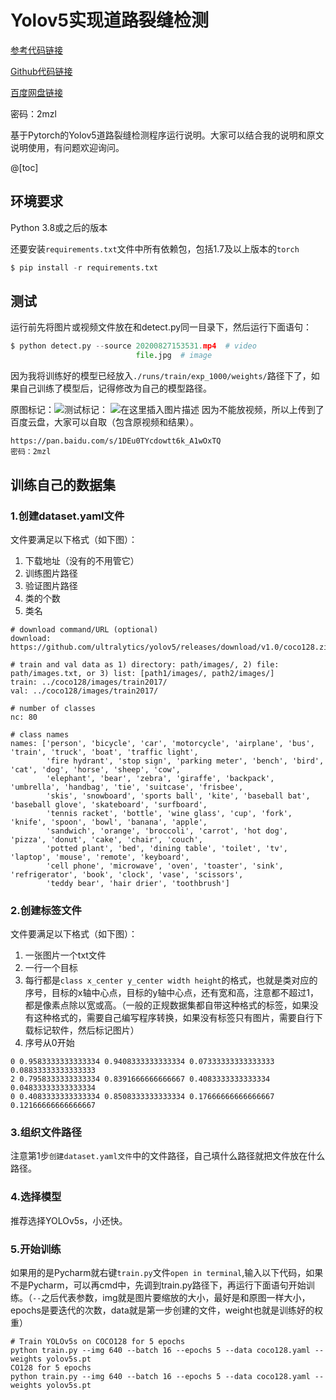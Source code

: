 ﻿# Yolov5实现道路裂缝检测
[参考代码链接](https://github.com/Tony0726/yolov5)

[Github代码链接](https://github.com/Tony0726/Yolov5-Roaddamage-Detecting)

[百度网盘链接](https://pan.baidu.com/s/1DEu0TYcdowtt6k_A1wOxTQ)

密码：2mzl

基于Pytorch的Yolov5道路裂缝检测程序运行说明。大家可以结合我的说明和原文说明使用，有问题欢迎询问。

@[toc]
## 环境要求

Python 3.8或之后的版本

还要安装`requirements.txt`文件中所有依赖包，包括1.7及以上版本的`torch`

```python
$ pip install -r requirements.txt
```

## 测试

运行前先将图片或视频文件放在和detect.py同一目录下，然后运行下面语句：

```python
$ python detect.py --source 20200827153531.mp4  # video
							file.jpg  # image 
```

因为我将训练好的模型已经放入`./runs/train/exp_1000/weights/`路径下了，如果自己训练了模型后，记得修改为自己的模型路径。

原图标记：![](https://img-blog.csdnimg.cn/20201218114715641.jpg?x-oss-process=image/watermark,type_ZmFuZ3poZW5naGVpdGk,shadow_10,text_aHR0cHM6Ly9ibG9nLmNzZG4ubmV0L3FxXzI2NzUxMzc5,size_16,color_FFFFFF,t_70)测试标记：
![在这里插入图片描述](https://img-blog.csdnimg.cn/20201218114749495.jpg?x-oss-process=image/watermark,type_ZmFuZ3poZW5naGVpdGk,shadow_10,text_aHR0cHM6Ly9ibG9nLmNzZG4ubmV0L3FxXzI2NzUxMzc5,size_16,color_FFFFFF,t_70)
因为不能放视频，所以上传到了百度云盘，大家可以自取（包含原视频和结果）。

```
https://pan.baidu.com/s/1DEu0TYcdowtt6k_A1wOxTQ
密码：2mzl
```

## 训练自己的数据集

### 1.创建dataset.yaml文件

 文件要满足以下格式（如下图）：

1. 下载地址（没有的不用管它）
2. 训练图片路径
3. 验证图片路径
4. 类的个数
5. 类名

```
# download command/URL (optional)
download: https://github.com/ultralytics/yolov5/releases/download/v1.0/coco128.zip

# train and val data as 1) directory: path/images/, 2) file: path/images.txt, or 3) list: [path1/images/, path2/images/]
train: ../coco128/images/train2017/
val: ../coco128/images/train2017/

# number of classes
nc: 80

# class names
names: ['person', 'bicycle', 'car', 'motorcycle', 'airplane', 'bus', 'train', 'truck', 'boat', 'traffic light',
        'fire hydrant', 'stop sign', 'parking meter', 'bench', 'bird', 'cat', 'dog', 'horse', 'sheep', 'cow',
        'elephant', 'bear', 'zebra', 'giraffe', 'backpack', 'umbrella', 'handbag', 'tie', 'suitcase', 'frisbee',
        'skis', 'snowboard', 'sports ball', 'kite', 'baseball bat', 'baseball glove', 'skateboard', 'surfboard',
        'tennis racket', 'bottle', 'wine glass', 'cup', 'fork', 'knife', 'spoon', 'bowl', 'banana', 'apple',
        'sandwich', 'orange', 'broccoli', 'carrot', 'hot dog', 'pizza', 'donut', 'cake', 'chair', 'couch',
        'potted plant', 'bed', 'dining table', 'toilet', 'tv', 'laptop', 'mouse', 'remote', 'keyboard', 
        'cell phone', 'microwave', 'oven', 'toaster', 'sink', 'refrigerator', 'book', 'clock', 'vase', 'scissors', 
        'teddy bear', 'hair drier', 'toothbrush']
```

### 2.创建标签文件

 文件要满足以下格式（如下图）：

1. 一张图片一个txt文件
2. 一行一个目标
3. 每行都是`class x_center y_center width height`的格式，也就是类对应的序号，目标的x轴中心点，目标的y轴中心点，还有宽和高，注意都不超过1，都是像素点除以宽或高。（一般的正规数据集都自带这种格式的标签，如果没有这种格式的，需要自己编写程序转换，如果没有标签只有图片，需要自行下载标记软件，然后标记图片）
4. 序号从0开始

```
0 0.9583333333333334 0.9408333333333334 0.07333333333333333 0.08833333333333333
2 0.7958333333333334 0.8391666666666667 0.4083333333333334 0.04833333333333334
0 0.4083333333333334 0.8508333333333334 0.17666666666666667 0.12166666666666667
```

### 3.组织文件路径

注意第1步`创建dataset.yaml文件`中的文件路径，自己填什么路径就把文件放在什么路径。

### 4.选择模型

推荐选择YOLOv5s，小还快。

### 5.开始训练

如果用的是Pycharm就右键`train.py`文件`open in terminal`,输入以下代码，如果不是Pycharm，可以再cmd中，先调到train.py路径下，再运行下面语句开始训练。（`--`之后代表参数，img就是图片要缩放的大小，最好是和原图一样大小，epochs是要迭代的次数，data就是第一步创建的文件，weight也就是训练好的权重）

```
# Train YOLOv5s on COCO128 for 5 epochs
python train.py --img 640 --batch 16 --epochs 5 --data coco128.yaml --weights yolov5s.pt
CO128 for 5 epochs
python train.py --img 640 --batch 16 --epochs 5 --data coco128.yaml --weights yolov5s.pt
```
